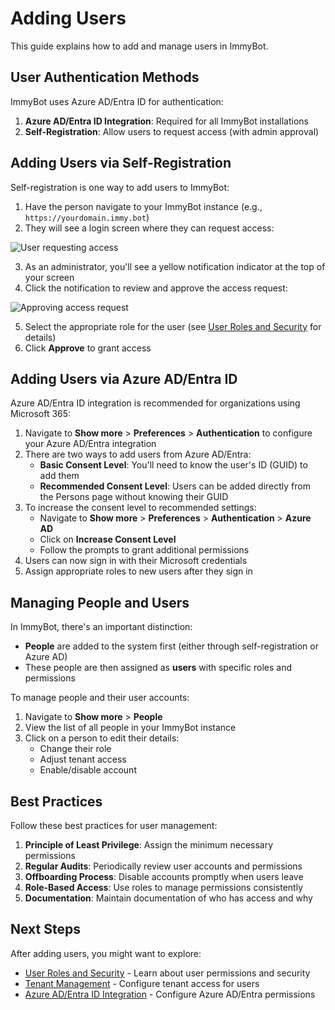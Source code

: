 # Adding Users

This guide explains how to add and manage users in ImmyBot.

## User Authentication Methods

ImmyBot uses Azure AD/Entra ID for authentication:

1. **Azure AD/Entra ID Integration**: Required for all ImmyBot installations
2. **Self-Registration**: Allow users to request access (with admin approval)

## Adding Users via Self-Registration

Self-registration is one way to add users to ImmyBot:

1. Have the person navigate to your ImmyBot instance (e.g., `https://yourdomain.immy.bot`)
2. They will see a login screen where they can request access:

![User requesting access](https://user-images.githubusercontent.com/1424395/153074628-4a22c81a-177e-4ebb-9845-898ab0f95d88.jpeg)

3. As an administrator, you'll see a yellow notification indicator at the top of your screen
4. Click the notification to review and approve the access request:

![Approving access request](https://immybot.blob.core.windows.net/release-media/bb34184f-c7c3-41cf-9fa3-f6489e6c3600)

5. Select the appropriate role for the user (see [User Roles and Security](./user-roles.md) for details)
6. Click **Approve** to grant access

## Adding Users via Azure AD/Entra ID

Azure AD/Entra ID integration is recommended for organizations using Microsoft 365:

1. Navigate to **Show more** > **Preferences** > **Authentication** to configure your Azure AD/Entra integration
2. There are two ways to add users from Azure AD/Entra:
   - **Basic Consent Level**: You'll need to know the user's ID (GUID) to add them
   - **Recommended Consent Level**: Users can be added directly from the Persons page without knowing their GUID
3. To increase the consent level to recommended settings:
   - Navigate to **Show more** > **Preferences** > **Authentication** > **Azure AD**
   - Click on **Increase Consent Level**
   - Follow the prompts to grant additional permissions
4. Users can now sign in with their Microsoft credentials
5. Assign appropriate roles to new users after they sign in

## Managing People and Users

In ImmyBot, there's an important distinction:
- **People** are added to the system first (either through self-registration or Azure AD)
- These people are then assigned as **users** with specific roles and permissions

To manage people and their user accounts:

1. Navigate to **Show more** > **People**
2. View the list of all people in your ImmyBot instance
3. Click on a person to edit their details:
   - Change their role
   - Adjust tenant access
   - Enable/disable account

## Best Practices

Follow these best practices for user management:

1. **Principle of Least Privilege**: Assign the minimum necessary permissions
2. **Regular Audits**: Periodically review user accounts and permissions
3. **Offboarding Process**: Disable accounts promptly when users leave
4. **Role-Based Access**: Use roles to manage permissions consistently
5. **Documentation**: Maintain documentation of who has access and why

## Next Steps

After adding users, you might want to explore:

- [User Roles and Security](./user-roles.md) - Learn about user permissions and security
- [Tenant Management](./tenant-management.md) - Configure tenant access for users
- [Azure AD/Entra ID Integration](./azure-graph-permissions-setup.md) - Configure Azure AD/Entra permissions
